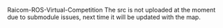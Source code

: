 Raicom-ROS-Virtual-Competition
The src is not uploaded at the moment due to submodule issues, next time it will be updated with the map.
